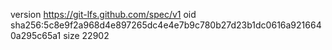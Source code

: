 version https://git-lfs.github.com/spec/v1
oid sha256:5c8e9f2a968d4e897265dc4e4e7b9c780b27d23b1dc0616a9216640a295c65a1
size 22902

